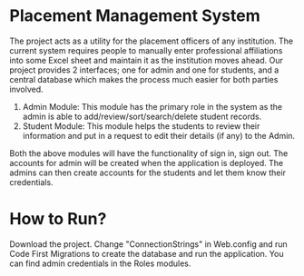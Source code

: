 # Placement Management System

The project acts as a utility for the placement officers of any institution. The current system requires people to manually enter professional affiliations into some Excel sheet and maintain it as the institution moves ahead. Our project provides 2 interfaces; one for admin and one for students, and a central database which makes the process much easier for both parties involved.

  1. Admin Module:
    This module has the primary role in the system as the admin is able to add/review/sort/search/delete student records.
  2. Student Module:
    This module helps the students to review their information and put in a request to edit their details (if any) to the Admin.
    
Both the above modules will have the functionality of sign in, sign out. The accounts for admin will be created when the application is deployed. The admins can then create accounts for the students and let them know their credentials.

# How to Run?
Download the project. Change "ConnectionStrings" in Web.config and run Code First Migrations to create the database and run the application. You can find admin credentials in the Roles modules.
